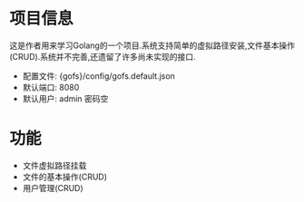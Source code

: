 # 项目信息
这是作者用来学习Golang的一个项目.系统支持简单的虚拟路径安装,文件基本操作(CRUD).系统并不完善,还遗留了许多尚未实现的接口.
* 配置文件: {gofs}/config/gofs.default.json
* 默认端口: 8080
* 默认用户: admin 密码空

# 功能
* 文件虚拟路径挂载
* 文件的基本操作(CRUD)
* 用户管理(CRUD)